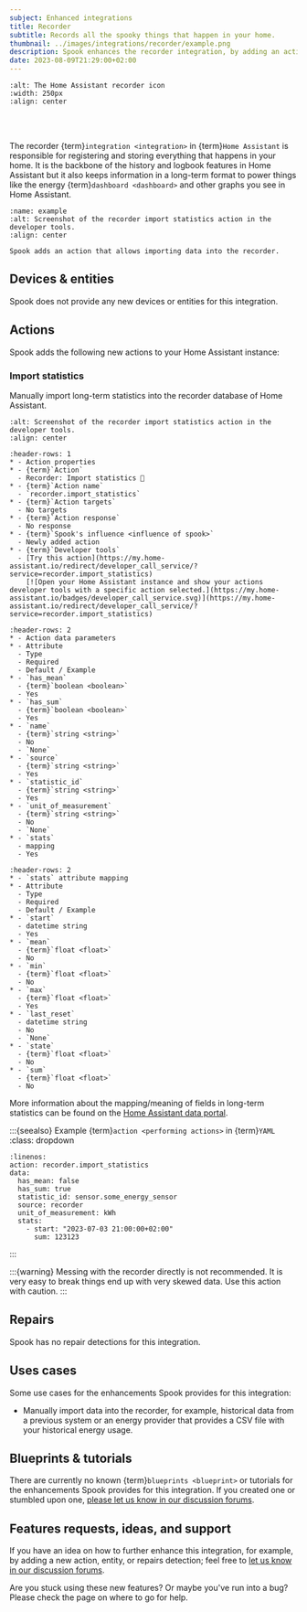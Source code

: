 ```yaml
---
subject: Enhanced integrations
title: Recorder
subtitle: Records all the spooky things that happen in your home.
thumbnail: ../images/integrations/recorder/example.png
description: Spook enhances the recorder integration, by adding an action that allows to import data into the recorder.
date: 2023-08-09T21:29:00+02:00
---
```


```{image} https://brands.home-assistant.io/recorder/logo.png
:alt: The Home Assistant recorder icon
:width: 250px
:align: center
```

<br><br>

The recorder {term}`integration <integration>` in {term}`Home Assistant` is responsible for registering and storing everything that happens in your home. It is the backbone of the history and logbook features in Home Assistant but it also keeps information in a long-term format to power things like the energy {term}`dashboard <dashboard>` and other graphs you see in Home Assistant.

```{figure} ../images/integrations/recorder/example.png
:name: example
:alt: Screenshot of the recorder import statistics action in the developer tools.
:align: center

Spook adds an action that allows importing data into the recorder.
```

## Devices & entities

Spook does not provide any new devices or entities for this integration.

## Actions

Spook adds the following new actions to your Home Assistant instance:

### Import statistics

Manually import long-term statistics into the recorder database of Home Assistant.

```{figure} ../images/integrations/recorder/import.png
:alt: Screenshot of the recorder import statistics action in the developer tools.
:align: center
```

```{list-table}
:header-rows: 1
* - Action properties
* - {term}`Action`
  - Recorder: Import statistics 👻
* - {term}`Action name`
  - `recorder.import_statistics`
* - {term}`Action targets`
  - No targets
* - {term}`Action response`
  - No response
* - {term}`Spook's influence <influence of spook>`
  - Newly added action
* - {term}`Developer tools`
  - [Try this action](https://my.home-assistant.io/redirect/developer_call_service/?service=recorder.import_statistics)
    [![Open your Home Assistant instance and show your actions developer tools with a specific action selected.](https://my.home-assistant.io/badges/developer_call_service.svg)](https://my.home-assistant.io/redirect/developer_call_service/?service=recorder.import_statistics)
```

```{list-table}
:header-rows: 2
* - Action data parameters
* - Attribute
  - Type
  - Required
  - Default / Example
* - `has_mean`
  - {term}`boolean <boolean>`
  - Yes
* - `has_sum`
  - {term}`boolean <boolean>`
  - Yes
* - `name`
  - {term}`string <string>`
  - No
  - `None`
* - `source`
  - {term}`string <string>`
  - Yes
* - `statistic_id`
  - {term}`string <string>`
  - Yes
* - `unit_of_measurement`
  - {term}`string <string>`
  - No
  - `None`
* - `stats`
  - mapping
  - Yes
```

```{list-table}
:header-rows: 2
* - `stats` attribute mapping
* - Attribute
  - Type
  - Required
  - Default / Example
* - `start`
  - datetime string
  - Yes
* - `mean`
  - {term}`float <float>`
  - No
* - `min`
  - {term}`float <float>`
  - No
* - `max`
  - {term}`float <float>`
  - Yes
* - `last_reset`
  - datetime string
  - No
  - `None`
* - `state`
  - {term}`float <float>`
  - No
* - `sum`
  - {term}`float <float>`
  - No
```

More information about the mapping/meaning of fields in long-term statistics can be found on the [Home Assistant data portal](https://data.home-assistant.io/docs/statistics).

:::{seealso} Example {term}`action <performing actions>` in {term}`YAML`
:class: dropdown

```{code-block} yaml
:linenos:
action: recorder.import_statistics
data:
  has_mean: false
  has_sum: true
  statistic_id: sensor.some_energy_sensor
  source: recorder
  unit_of_measurement: kWh
  stats:
    - start: "2023-07-03 21:00:00+02:00"
      sum: 123123
```

:::

:::{warning}
Messing with the recorder directly is not recommended. It is very easy to break things end up with very skewed data. Use this action with caution.
:::

## Repairs

Spook has no repair detections for this integration.

## Uses cases

Some use cases for the enhancements Spook provides for this integration:

- Manually import data into the recorder, for example, historical data from a previous system or an energy provider that provides a CSV file with your historical energy usage.

## Blueprints & tutorials

There are currently no known {term}`blueprints <blueprint>` or tutorials for the enhancements Spook provides for this integration. If you created one or stumbled upon one, [please let us know in our discussion forums](https://github.com/frenck/spook/discussions).

## Features requests, ideas, and support

If you have an idea on how to further enhance this integration, for example, by adding a new action, entity, or repairs detection; feel free to [let us know in our discussion forums](https://github.com/frenck/spook/discussions).

Are you stuck using these new features? Or maybe you've run into a bug? Please check the [](../support) page on where to go for help.
